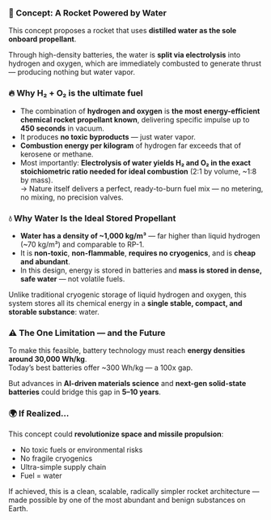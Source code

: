 ### 🚀 Concept: A Rocket Powered by Water

This concept proposes a rocket that uses **distilled water as the sole onboard propellant**.

Through high-density batteries, the water is **split via electrolysis** into hydrogen and oxygen, which are immediately combusted to generate thrust — producing nothing but water vapor.

### 🔥 Why H₂ + O₂ is the ultimate fuel

- The combination of **hydrogen and oxygen** is **the most energy-efficient chemical rocket propellant known**, delivering specific impulse up to **450 seconds** in vacuum.
- It produces **no toxic byproducts** — just water vapor.
- **Combustion energy per kilogram** of hydrogen far exceeds that of kerosene or methane.
- Most importantly: **Electrolysis of water yields H₂ and O₂ in the exact stoichiometric ratio needed for ideal combustion** (2:1 by volume, ~1:8 by mass).  
  → Nature itself delivers a perfect, ready-to-burn fuel mix — no metering, no mixing, no precision valves.

### 💧 Why Water Is the Ideal Stored Propellant

- **Water has a density of ~1,000 kg/m³** — far higher than liquid hydrogen (~70 kg/m³) and comparable to RP-1.
- It is **non-toxic**, **non-flammable**, **requires no cryogenics**, and is **cheap and abundant**.
- In this design, energy is stored in batteries and **mass is stored in dense, safe water** — not volatile fuels.

Unlike traditional cryogenic storage of liquid hydrogen and oxygen, this system stores all its chemical energy in a **single stable, compact, and storable substance**: water.

### ⚠️ The One Limitation — and the Future

To make this feasible, battery technology must reach **energy densities around 30,000 Wh/kg**.  
Today’s best batteries offer ~300 Wh/kg — a 100x gap.

But advances in **AI-driven materials science** and **next-gen solid-state batteries** could bridge this gap in **5–10 years**.

### 🌍 If Realized…

This concept could **revolutionize space and missile propulsion**:
- No toxic fuels or environmental risks  
- No fragile cryogenics  
- Ultra-simple supply chain  
- Fuel = water

If achieved, this is a clean, scalable, radically simpler rocket architecture — made possible by one of the most abundant and benign substances on Earth.
